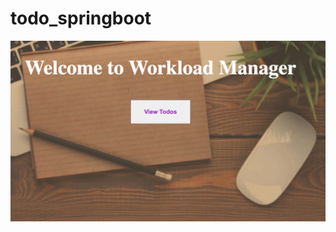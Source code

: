 # todo_springboot
![alt text](https://github.com/AL-RND/todo_springboot/blob/bef1d9898515c5c5d095eba49fef5f5c9488b56f/src/main/resources/static/images/startpage.jpg)
